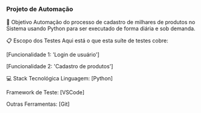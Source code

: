 ### Projeto de Automação

🎯 Objetivo
Automação do processo de cadastro de milhares de produtos no Sistema usando Python para ser executado de forma diária e sob demanda.

📋 Escopo dos Testes
Aqui está o que esta suíte de testes cobre:

[Funcionalidade 1: 'Login de usuário']

[Funcionalidade 2: 'Cadastro de produtos']

💻 Stack Tecnológica
Linguagem: [Python]

Framework de Teste: [VSCode]

Outras Ferramentas: [Git]
